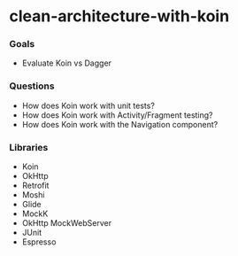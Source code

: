 # clean-architecture-with-koin

### Goals
- Evaluate Koin vs Dagger

### Questions
- How does Koin work with unit tests?
- How does Koin work with Activity/Fragment testing?
- How does Koin work with the Navigation component?

### Libraries
- Koin
- OkHttp
- Retrofit
- Moshi
- Glide
- MockK
- OkHttp MockWebServer
- JUnit
- Espresso